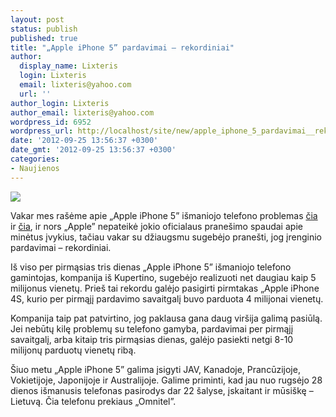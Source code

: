 ```yaml
---
layout: post
status: publish
published: true
title: "„Apple iPhone 5” pardavimai – rekordiniai"
author:
  display_name: Lixteris
  login: Lixteris
  email: lixteris@yahoo.com
  url: ''
author_login: Lixteris
author_email: lixteris@yahoo.com
wordpress_id: 6952
wordpress_url: http://localhost/site/new/apple_iphone_5_pardavimai__rekordiniai/
date: '2012-09-25 13:56:37 +0300'
date_gmt: '2012-09-25 13:56:37 +0300'
categories:
- Naujienos
---
```

<p><div class="imgright"><img src="http://technews.lt/upload/iphone5cbs.jpg"  /></div></p>
<p>
	Vakar mes ra&scaron;ėme apie &bdquo;Apple iPhone 5&rdquo; i&scaron;maniojo telefono problemas <a class="ns" href="http://www.technews.lt/naujiena/n/a/naujas_iphone__naujas_galvos_skausmas_pirkejams.html">čia</a> ir <a class="ns" href="http://www.technews.lt/naujiena/n/a/apple_iphone_5_pirkejai_skundzias_ir_ekranu_trys_video.html">čia</a>, ir nors &bdquo;Apple&rdquo; nepateikė jokio oficialaus prane&scaron;imo spaudai apie minėtus įvykius, tačiau vakar su džiaugsmu sugebėjo prane&scaron;ti, jog įrenginio pardavimai &ndash; rekordiniai.</p>
<p>
	I&scaron; viso per pirmąsias tris dienas &bdquo;Apple iPhone 5&rdquo; i&scaron;maniojo telefono gamintojas, kompanija i&scaron; Kupertino, sugebėjo realizuoti net daugiau kaip 5 milijonus vienetų. Prie&scaron; tai rekordu galėjo pasigirti pirmtakas &bdquo;Apple iPhone 4S, kurio per pirmąjį pardavimo savaitgalį buvo parduota 4 milijonai vienetų.</p>
<p>
	Kompanija taip pat patvirtino, jog paklausa gana daug vir&scaron;ija galimą pasiūlą. Jei nebūtų kilę problemų su telefono gamyba, pardavimai per pirmąjį savaitgalį, arba kitaip tris pirmąsias dienas, galėjo pasiekti netgi 8-10 milijonų parduotų vienetų ribą.</p>
<p>
	&Scaron;iuo metu &bdquo;Apple iPhone 5&rdquo; galima įsigyti JAV, Kanadoje, Prancūzijoje, Vokietijoje, Japonijoje ir Australijoje. Galime priminti, kad jau nuo rugsėjo 28 dienos i&scaron;manusis telefonas pasirodys dar 22 &scaron;alyse, įskaitant ir mūsi&scaron;kę &ndash; Lietuvą. Čia telefonu prekiaus &bdquo;Omnitel&rdquo;.</p>
